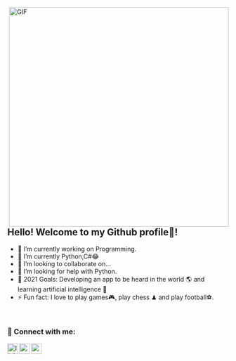 <img align="right" alt="GIF" src="https://media.tenor.com/5ry-200hErMAAAAd/hacker-hacker-man.gif" width="500" height="500" />

## Hello! Welcome to my Github profile👋!
- 🔭 I’m currently working on Programming.
- 🌱 I’m currently Python,C#😂
- 👯 I’m looking to collaborate on...
- 🤔 I’m looking for help with Python.
- 🥅 2021 Goals: Developing an app to be heard in the world 🌎 and learning artificial intelligence 🤖
- ⚡ Fun fact: I love to play games🎮, play chess ♟ and play football⚽.

<br />

### 📩 Connect with me:

[<img align="left" alt="linkedin | LinkedIn" width="24px" src="https://raw.githubusercontent.com/peterthehan/peterthehan/master/assets/linkedin.svg" />][linkedin]
[<img align="left" height="24" width="24" src="https://cdn.jsdelivr.net/npm/simple-icons@v4/icons/instagram.svg" />][instagram]
[<img align="left" height="24" width="24" src="https://cdn.jsdelivr.net/npm/simple-icons@v4/icons/gmail.svg" />][gmail]

[instagram]: https://www.instagram.com/_bayram_akkurt_/
[linkedin]: https://www.linkedin.com/in/h-bayram-akkurt-49103b252/
[gmail]: mailto:bayramakkurt350@icloud.com
[vsCode]: https://code.visualstudio.com/
[git]: https://git-scm.com/
[android]: https://www.android.com/
[python]: https://www.python.org/
[ios]: https://www.apple.com/ios/ios-14/
[xd]: https://www.adobe.com/products/xd.html
